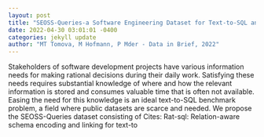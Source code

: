 ```yaml
--- 
layout: post 
title: "SEOSS-Queries-a Software Engineering Dataset for Text-to-SQL and Question Answering Tasks" 
date: 2022-04-30 03:01:01 -0400 
categories: jekyll update 
author: "MT Tomova, M Hofmann, P Mder - Data in Brief, 2022" 
--- 
```

Stakeholders of software development projects have various information needs for making rational decisions during their daily work. Satisfying these needs requires substantial knowledge of where and how the relevant information is stored and consumes valuable time that is often not available. Easing the need for this knowledge is an ideal text-to-SQL benchmark problem, a field where public datasets are scarce and needed. We propose the SEOSS-Queries dataset consisting of Cites: Rat-sql: Relation-aware schema encoding and linking for text-to